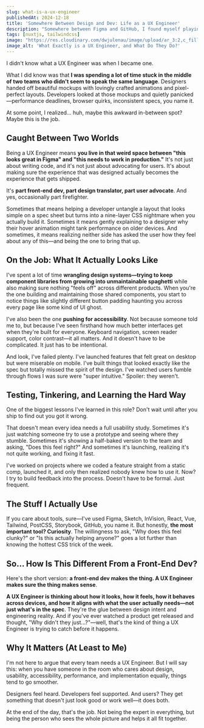 ```yaml
---
slug: what-is-a-ux-engineer
publishedAt: 2024-12-18
title: 'Somewhere Between Design and Dev: Life as a UX Engineer'
description: "Somewhere between Figma and GitHub, I found myself playing translator, firefighter, and design whisperer. This isn't a definition—it's a story about what it's actually like to be the person making sure the user experience doesn't get lost on the way to production."
tags: [nuxtjs, tailwindcss]
image: "https://res.cloudinary.com/dwjulenau/image/upload/ar_3:2,c_fill,dpr_auto,f_auto,fl_progressive,q_auto/v1743962453/josh-portfolio/assets_task_01jr640wp5fhkbhaf2tvrataca_img_0.webp"
image_alt: 'What Exactly is a UX Engineer, and What Do They Do?'
---
```

I didn't know what a UX Engineer was when I became one.

What I did know was that <strong>I was spending a lot of time stuck in the middle of two teams who didn't seem to speak the same language</strong>. Designers handed off beautiful mockups with lovingly crafted animations and pixel-perfect layouts. Developers looked at those mockups and quietly panicked&mdash;performance deadlines, browser quirks, inconsistent specs, you name it.

At some point, I realized… huh, maybe this awkward in-between spot? Maybe this is the job.

## Caught Between Two Worlds
Being a UX Engineer means <strong>you live in that weird space between "this looks great in Figma" and "this needs to work in production."</strong> It's not just about writing code, and it's not just about advocating for users. It's about making sure the experience that was designed actually becomes the experience that gets shipped.

It's <strong>part front-end dev, part design translator, part user advocate</strong>. And yes, occasionally part firefighter.

Sometimes that means helping a developer untangle a layout that looks simple on a spec sheet but turns into a nine-layer CSS nightmare when you actually build it. Sometimes it means gently explaining to a designer why their hover animation might tank performance on older devices. And sometimes, it means realizing neither side has asked the user how they feel about any of this&mdash;and being the one to bring that up.

## On the Job: What It Actually Looks Like
I've spent a lot of time <strong>wrangling design systems&mdash;trying to keep component libraries from growing into unmaintainable spaghetti</strong> while also making sure nothing "feels off" across different products. When you're the one building and maintaining those shared components, you start to notice things like slightly different button padding haunting you across every page like some kind of UI ghost.

I've also been the one <strong>pushing for accessibility</strong>. Not because someone told me to, but because I've seen firsthand how much better interfaces get when they're built for everyone. Keyboard navigation, screen reader support, color contrast&mdash;it all matters. And it doesn't have to be complicated. It just has to be intentional.

And look, I've failed plenty. I've launched features that felt great on desktop but were miserable on mobile. I've built things that looked exactly like the spec but totally missed the spirit of the design. I've watched users fumble through flows I was sure were "super intuitive." Spoiler: they weren't.

## Testing, Tinkering, and Learning the Hard Way
One of the biggest lessons I've learned in this role? Don't wait until after you ship to find out you got it wrong.

That doesn't mean every idea needs a full usability study. Sometimes it's just watching someone try to use a prototype and seeing where they stumble. Sometimes it's showing a half-baked version to the team and asking, "Does this feel right?" And sometimes it's launching, realizing it's not quite working, and fixing it fast.

I've worked on projects where we coded a feature straight from a static comp, launched it, and only then realized nobody knew how to use it. Now? I try to build feedback into the process. Doesn't have to be formal. Just frequent.

## The Stuff I Actually Use
If you care about tools, sure&mdash;I've used Figma, Sketch, InVision, React, Vue, Tailwind, PostCSS, Storybook, GitHub, you name it. But honestly, <strong>the most important tool? Curiosity</strong>. The willingness to ask, "Why does this feel clunky?" or "Is this actually helping anyone?" goes a lot further than knowing the hottest CSS trick of the week.

## So… How Is This Different From a Front-End Dev?
Here's the short version: <strong>a front-end dev makes the thing. A UX Engineer makes sure the thing makes sense</strong>.

<strong>A UX Engineer is thinking about how it looks, how it feels, how it behaves across devices, and how it aligns with what the user actually needs&mdash;not just what's in the spec</strong>. They're the glue between design intent and engineering reality. And if you've ever watched a product get released and thought, "Why didn't they just…?"&mdash;well, that's the kind of thing a UX Engineer is trying to catch before it happens.

## Why It Matters (At Least to Me)
I'm not here to argue that every team needs a UX Engineer. But I will say this: when you have someone in the room who cares about design, usability, accessibility, performance, and implementation equally, things tend to go smoother.

Designers feel heard. Developers feel supported. And users? They get something that doesn't just look good or work well&mdash;it does both.

At the end of the day, that's the job. Not being the expert in everything, but being the person who sees the whole picture and helps it all fit together.
